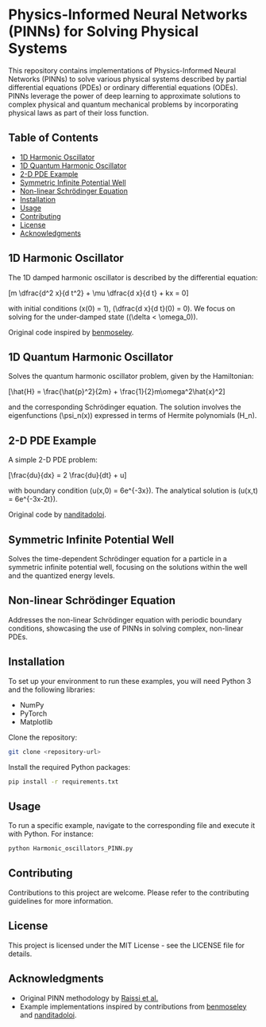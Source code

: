 # Physics-Informed Neural Networks (PINNs) for Solving Physical Systems

This repository contains implementations of Physics-Informed Neural Networks (PINNs) to solve various physical systems described by partial differential equations (PDEs) or ordinary differential equations (ODEs). PINNs leverage the power of deep learning to approximate solutions to complex physical and quantum mechanical problems by incorporating physical laws as part of their loss function.

## Table of Contents

- [1D Harmonic Oscillator](#1d-harmonic-oscillator)
- [1D Quantum Harmonic Oscillator](#1d-quantum-harmonic-oscillator)
- [2-D PDE Example](#2-d-pde-example)
- [Symmetric Infinite Potential Well](#symmetric-infinite-potential-well)
- [Non-linear Schrödinger Equation](#non-linear-schrödinger-equation)
- [Installation](#installation)
- [Usage](#usage)
- [Contributing](#contributing)
- [License](#license)
- [Acknowledgments](#acknowledgments)

## 1D Harmonic Oscillator

The 1D damped harmonic oscillator is described by the differential equation:

\[m \dfrac{d^2 x}{d t^2} + \mu \dfrac{d x}{d t} + kx = 0\]

with initial conditions \(x(0) = 1\), \(\dfrac{d x}{d t}(0) = 0\). We focus on solving for the under-damped state (\(\delta < \omega_0\)).

Original code inspired by [benmoseley](https://github.com/benmoseley/harmonic-oscillator-pinn).

## 1D Quantum Harmonic Oscillator

Solves the quantum harmonic oscillator problem, given by the Hamiltonian:

\[\hat{H} = \frac{\hat{p}^2}{2m} + \frac{1}{2}m\omega^2\hat{x}^2\]

and the corresponding Schrödinger equation. The solution involves the eigenfunctions \(\psi_n(x)\) expressed in terms of Hermite polynomials \(H_n\).

## 2-D PDE Example

A simple 2-D PDE problem:

\[\frac{du}{dx} = 2 \frac{du}{dt} + u\]

with boundary condition \(u(x,0) = 6e^{-3x}\). The analytical solution is \(u(x,t) = 6e^{-3x-2t}\).

Original code by [nanditadoloi](https://github.com/nanditadoloi/PINN/tree/main).

## Symmetric Infinite Potential Well

Solves the time-dependent Schrödinger equation for a particle in a symmetric infinite potential well, focusing on the solutions within the well and the quantized energy levels.

## Non-linear Schrödinger Equation

Addresses the non-linear Schrödinger equation with periodic boundary conditions, showcasing the use of PINNs in solving complex, non-linear PDEs.

## Installation

To set up your environment to run these examples, you will need Python 3 and the following libraries:
- NumPy
- PyTorch
- Matplotlib

Clone the repository:

```bash
git clone <repository-url>
```

Install the required Python packages:

```bash
pip install -r requirements.txt
```

## Usage

To run a specific example, navigate to the corresponding file and execute it with Python. For instance:

```bash
python Harmonic_oscillators_PINN.py
```

## Contributing

Contributions to this project are welcome. Please refer to the contributing guidelines for more information.

## License

This project is licensed under the MIT License - see the LICENSE file for details.

## Acknowledgments

- Original PINN methodology by [Raissi et al.](https://www.sciencedirect.com/science/article/pii/S0021999118307125)
- Example implementations inspired by contributions from [benmoseley](https://github.com/benmoseley/harmonic-oscillator-pinn) and [nanditadoloi](https://github.com/nanditadoloi/PINN/tree/main).


